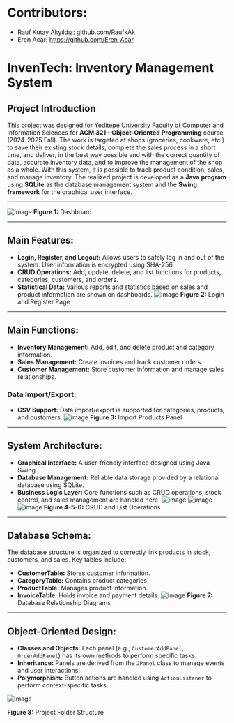 # Contributors:
- Rauf Kutay Akyıldız: github.com/RaufkAk
- Eren Acar: https://github.com/Eren-Acar

# InvenTech: Inventory Management System

## Project Introduction
This project was designed for Yeditepe University Faculty of Computer and Information Sciences for **ACM 321 - Object-Oriented Programming** course (2024-2025 Fall). The work is targeted at shops (groceries, cookware, etc.) to save their existing stock details, complete the sales process in a short time, and deliver, in the best way possible and with the correct quantity of data, accurate inventory data, and to improve the management of the shop as a whole. With this system, it is possible to track product condition, sales, and manage inventory. The realized project is developed as a **Java program** using **SQLite** as the database management system and the **Swing framework** for the graphical user interface.

---

![image](https://github.com/user-attachments/assets/24eb395c-41d0-4afc-afa7-88518c766588)
**Figure 1:** Dashboard


---

## Main Features:
- **Login, Register, and Logout:** Allows users to safely log in and out of the system. User information is encrypted using SHA-256.
- **CRUD Operations:** Add, update, delete, and list functions for products, categories, customers, and orders.
- **Statistical Data:** Various reports and statistics based on sales and product information are shown on dashboards.
![image](https://github.com/user-attachments/assets/edee4d9c-7fdd-4f8c-b54b-677c5b309590)
**Figure 2:** Login and Register Page
---

## Main Functions:
- **Inventory Management:** Add, edit, and delete product and category information.
- **Sales Management:** Create invoices and track customer orders.
- **Customer Management:** Store customer information and manage sales relationships.

### Data Import/Export:
- **CSV Support:** Data import/export is supported for categories, products, and customers.
![image](https://github.com/user-attachments/assets/38bbb099-23fa-4987-ab2f-bd2db7828bd8)
**Figure 3:** Import Products Panel
---

## System Architecture:
- **Graphical Interface:** A user-friendly interface designed using Java Swing.
- **Database Management:** Reliable data storage provided by a relational database using SQLite.
- **Business Logic Layer:** Core functions such as CRUD operations, stock control, and sales management are handled here.
![image](https://github.com/user-attachments/assets/c98f1f4d-8664-4c4a-872d-e160fa0fc44e)
![image](https://github.com/user-attachments/assets/0f79820b-0c0f-4e5f-910b-817f7747331b)
![image](https://github.com/user-attachments/assets/89311afc-0d91-4a5e-ba85-38f2d500fb8c)
**Figure 4-5-6:** CRUD and List Operations
---

## Database Schema:
The database structure is organized to correctly link products in stock, customers, and sales. Key tables include:
- **CustomerTable:** Stores customer information.
- **CategoryTable:** Contains product categories.
- **ProductTable:** Manages product information.
- **InvoiceTable:** Holds invoice and payment details.
![image](https://github.com/user-attachments/assets/c77512fe-9e57-49c1-9fc7-8232837b4d3b)
**Figure 7:** Database Relationship Diagrams

---

## Object-Oriented Design:
- **Classes and Objects:** Each panel (e.g., `CustomerAddPanel`, `OrderAddPanel`) has its own methods to perform specific tasks.
- **Inheritance:** Panels are derived from the `JPanel` class to manage events and user interactions.
- **Polymorphism:** Button actions are handled using `ActionListener` to perform context-specific tasks.

![image](https://github.com/user-attachments/assets/7fa0dc9a-3dbd-4622-9e68-7708d5c109be)

**Figure 8:** Project Folder Structure

